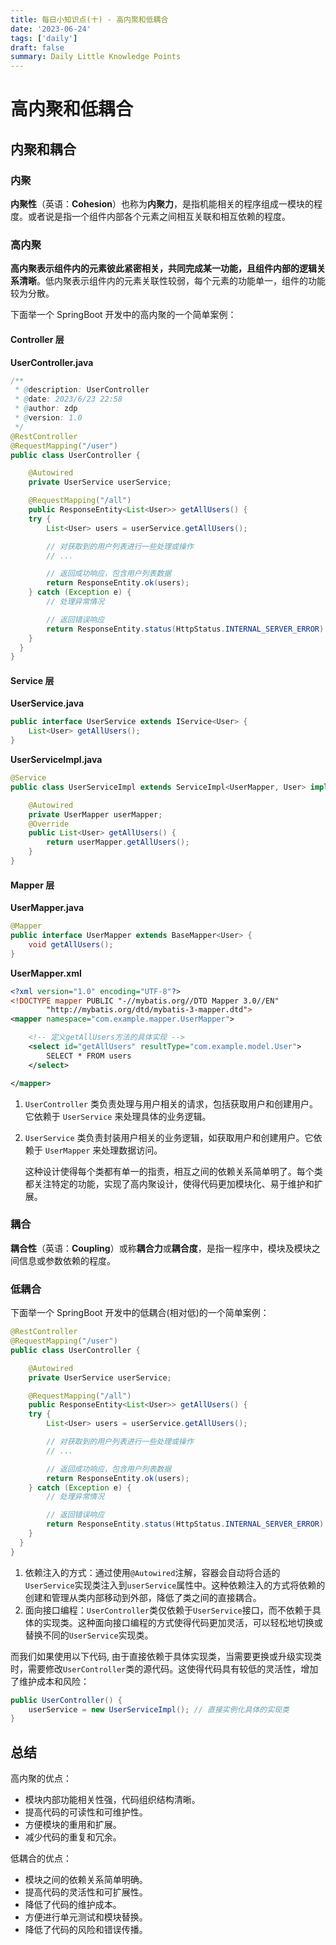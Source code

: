```yaml
---
title: 每日小知识点(十) - 高内聚和低耦合
date: '2023-06-24'
tags: ['daily']
draft: false
summary: Daily Little Knowledge Points
---
```


# 高内聚和低耦合

## 内聚和耦合

### 内聚

**内聚性**（英语：**Cohesion**）也称为**内聚力**，是指机能相关的程序组成一模块的程度。或者说是指一个组件内部各个元素之间相互关联和相互依赖的程度。

### 高内聚

**高内聚表示组件内的元素彼此紧密相关，共同完成某一功能，且组件内部的逻辑关系清晰**。低内聚表示组件内的元素关联性较弱，每个元素的功能单一，组件的功能较为分散。

下面举一个 SpringBoot 开发中的高内聚的一个简单案例：

#### Controller 层

**UserController.java**

```java
/**
 * @description: UserController
 * @date: 2023/6/23 22:58
 * @author: zdp
 * @version: 1.0
 */
@RestController
@RequestMapping("/user")
public class UserController {

    @Autowired
    private UserService userService;

    @RequestMapping("/all")
	public ResponseEntity<List<User>> getAllUsers() {
    try {
        List<User> users = userService.getAllUsers();

        // 对获取到的用户列表进行一些处理或操作
        // ...

        // 返回成功响应，包含用户列表数据
        return ResponseEntity.ok(users);
    } catch (Exception e) {
        // 处理异常情况

        // 返回错误响应
        return ResponseEntity.status(HttpStatus.INTERNAL_SERVER_ERROR).body(null);
    }
  }
}
```

#### Service 层

**UserService.java**

```java
public interface UserService extends IService<User> {
    List<User> getAllUsers();
}
```

**UserServiceImpl.java**

```java
@Service
public class UserServiceImpl extends ServiceImpl<UserMapper, User> implements UserService {

    @Autowired
    private UserMapper userMapper;
    @Override
    public List<User> getAllUsers() {
        return userMapper.getAllUsers();
    }
}
```

#### Mapper 层

**UserMapper.java**

```java
@Mapper
public interface UserMapper extends BaseMapper<User> {
    void getAllUsers();
}
```

**UserMapper.xml**

```xml
<?xml version="1.0" encoding="UTF-8"?>
<!DOCTYPE mapper PUBLIC "-//mybatis.org//DTD Mapper 3.0//EN"
        "http://mybatis.org/dtd/mybatis-3-mapper.dtd">
<mapper namespace="com.example.mapper.UserMapper">

    <!-- 定义getAllUsers方法的具体实现 -->
    <select id="getAllUsers" resultType="com.example.model.User">
        SELECT * FROM users
    </select>

</mapper>
```

1. `UserController` 类负责处理与用户相关的请求，包括获取用户和创建用户。它依赖于 `UserService` 来处理具体的业务逻辑。

2. `UserService` 类负责封装用户相关的业务逻辑，如获取用户和创建用户。它依赖于 `UserMapper` 来处理数据访问。

   这种设计使得每个类都有单一的指责，相互之间的依赖关系简单明了。每个类都关注特定的功能，实现了高内聚设计，使得代码更加模块化、易于维护和扩展。

### 耦合

**耦合性**（英语：**Coupling**）或称**耦合力**或**耦合度**，是指一程序中，模块及模块之间信息或参数依赖的程度。

### 低耦合

下面举一个 SpringBoot 开发中的低耦合(相对低)的一个简单案例：

```java
@RestController
@RequestMapping("/user")
public class UserController {

    @Autowired
    private UserService userService;

    @RequestMapping("/all")
	public ResponseEntity<List<User>> getAllUsers() {
    try {
        List<User> users = userService.getAllUsers();

        // 对获取到的用户列表进行一些处理或操作
        // ...

        // 返回成功响应，包含用户列表数据
        return ResponseEntity.ok(users);
    } catch (Exception e) {
        // 处理异常情况

        // 返回错误响应
        return ResponseEntity.status(HttpStatus.INTERNAL_SERVER_ERROR).body(null);
    }
  }
}
```

1. 依赖注入的方式：通过使用`@Autowired`注解，容器会自动将合适的`UserService`实现类注入到`userService`属性中。这种依赖注入的方式将依赖的创建和管理从类内部移动到外部，降低了类之间的直接耦合。
2. 面向接口编程：`UserController`类仅依赖于`UserService`接口，而不依赖于具体的实现类。这种面向接口编程的方式使得代码更加灵活，可以轻松地切换或替换不同的`UserService`实现类。

而我们如果使用以下代码, 由于直接依赖于具体实现类，当需要更换或升级实现类时，需要修改`UserController`类的源代码。这使得代码具有较低的灵活性，增加了维护成本和风险：

```java
public UserController() {
    userService = new UserServiceImpl(); // 直接实例化具体的实现类
}
```

## 总结

高内聚的优点：

- 模块内部功能相关性强，代码组织结构清晰。
- 提高代码的可读性和可维护性。
- 方便模块的重用和扩展。
- 减少代码的重复和冗余。

低耦合的优点：

- 模块之间的依赖关系简单明确。
- 提高代码的灵活性和可扩展性。
- 降低了代码的维护成本。
- 方便进行单元测试和模块替换。
- 降低了代码的风险和错误传播。
